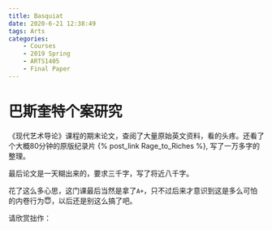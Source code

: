 ```yaml
---
title: Basquiat
date: 2020-6-21 12:38:49
tags: Arts
categories:
    - Courses
    - 2019 Spring 
    - ARTS1405
    - Final Paper
---
```


# 巴斯奎特个案研究

《现代艺术导论》课程的期末论文，查阅了大量原始英文资料，看的头疼。还看了个大概80分钟的原版纪录片 {% post_link Rage_to_Riches %}, 写了一万多字的整理。

最后论文是一天糊出来的，要求三千字，写了将近八千字。

花了这么多心思，这门课最后当然是拿了`A+`，只不过后来才意识到这是多么可怕的内卷行为😇，以后还是别这么搞了吧。

请欣赏拙作：

<!-- {% pdf ./Basquiat.pdf %} -->

<object data="./Basquiat.pdf" type="application/pdf" width="100%" height="677px">